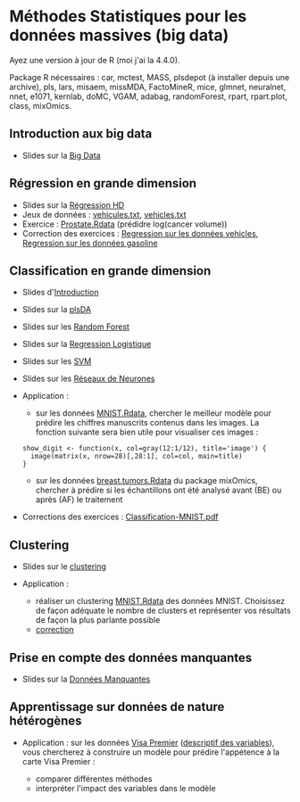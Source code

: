 # Méthodes Statistiques pour les données massives (big data)

Ayez une version à jour de R (moi j'ai la 4.4.0).

Package R nécessaires : car, mctest, MASS, plsdepot (à installer depuis une archive), pls, lars, misaem, missMDA, FactoMineR, mice, glmnet, neuralnet, nnet, e1071, kernlab, doMC, VGAM, adabag, randomForest, rpart, rpart.plot, class, mixOmics.

## Introduction aux big data

- Slides sur la <a href="Big-Data.pdf" target="new">Big Data</a>

## Régression en grande dimension

- Slides sur la <a href="Regression-HD.pdf" target="new">Régression HD</a>
- Jeux de données : <a href="vehicules.txt" target="new">vehicules.txt</a>, <a href="vehicles.txt" target="new">vehicles.txt</a>
- Exercice : <a href="Prostate.Rdata" target="new">Prostate.Rdata</a> (prédidre log(cancer volume))
- Correction des exercices : <a href="Regression-vehicles.pdf" target="new">Regression sur les données vehicles</a>, <a href="Regression-gasoline.pdf" target="new">Regression sur les données gasoline</a>  

## Classification en grande dimension

- Slides d'<a href="Classification-intro.pdf" target="new">Introduction</a>
- Slides sur la <a href="Classification-plsDA.pdf" target="new">plsDA</a>
- Slides sur les <a href="Classification-randomForest.pdf" target="new">Random Forest</a>
- Slides sur la <a href="Classification-RegressionLogistique.pdf" target="new">Regression Logistique</a>
- Slides sur les <a href="Classification-SVM.pdf" target="new">SVM</a>
- Slides sur les <a href="ReseauxDeNeurones.pdf" target="new">Réseaux de Neurones</a>

- Application : 
     - sur les données <a href="MNIST.Rdata" target="new">MNIST.Rdata</a>, chercher le meilleur modèle pour prédire les chiffres manuscrits contenus dans les images. La fonction suivante sera bien utile pour visualiser ces images :

      show_digit <- function(x, col=gray(12:1/12), title='image') {
        image(matrix(x, nrow=28)[,28:1], col=col, main=title)
      }
      
     - sur les données <a href="breast.tumors.Rdata" target="new">breast.tumors.Rdata</a> du package mixOmics, chercher à prédire si les échantillons ont été analysé avant (BE) ou après (AF) le traitement

- Corrections des exercices : <a href="Classification-MNIST.pdf" target="new">Classification-MNIST.pdf</a>

## Clustering

- Slides sur le <a href="Clustering.pdf" target="new">clustering</a>

- Application : 
     - réaliser un clustering <a href="MNIST.Rdata" target="new">MNIST.Rdata</a> des données MNIST. Choisissez de façon adéquate le nombre de clusters et représenter vos résultats de façon la plus parlante possible
     - <a href="TPclustering.pdf" target="new">correction</a>

## Prise en compte des données manquantes

- Slides sur la <a href="Donnees-Manquantes.pdf" target="new">Données Manquantes</a>

## Apprentissage sur données de nature hétérogènes

- Application : sur les données <a href="VisaPremier.txt" target="new">Visa Premier</a> (<a href="VisaPremier.pdf" target="new">descriptif des variables</a>), vous chercherez à construire un modèle pour prédire l'appétence à la carte Visa Premier : 
 
   - comparer différentes méthodes
   - interpréter l'impact des variables dans le modèle




